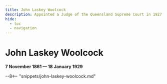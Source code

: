 ```yaml
---
title: John Laskey Woolcock
description: Appointed a Judge of the Queensland Supreme Court in 1927
hide:
  - toc
  - navigation 
---
```


# John Laskey Woolcock

**7 November 1861 — 18 January 1929**

--8<-- "snippets/john-laskey-woolcock.md"

